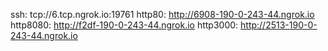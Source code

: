 ssh: tcp://6.tcp.ngrok.io:19761 
http80: http://6908-190-0-243-44.ngrok.io 
http8080: http://f2df-190-0-243-44.ngrok.io 
http3000: http://2513-190-0-243-44.ngrok.io 
